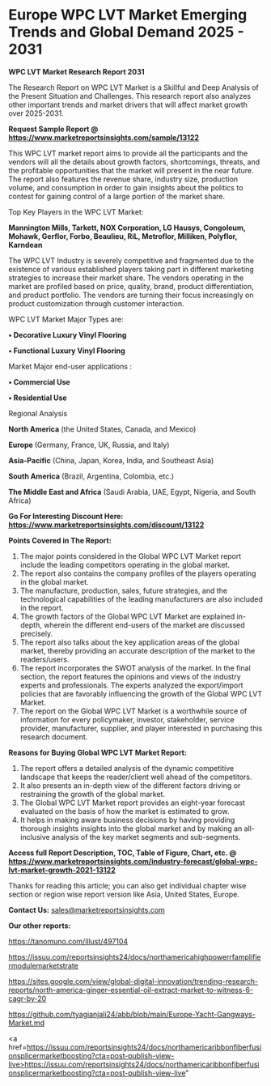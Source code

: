# Europe WPC LVT Market Emerging Trends and Global Demand 2025 - 2031

<strong>WPC LVT Market Research Report 2031</strong>

The Research Report on WPC LVT Market is a Skillful and Deep Analysis of the Present Situation and Challenges. This research report also analyzes other important trends and market drivers that will affect market growth over 2025-2031.

<strong>Request Sample Report @ <a href=https://www.marketreportsinsights.com/sample/13122>https://www.marketreportsinsights.com/sample/13122</a></strong>

This WPC LVT market report aims to provide all the participants and the vendors will all the details about growth factors, shortcomings, threats, and the profitable opportunities that the market will present in the near future. The report also features the revenue share, industry size, production volume, and consumption in order to gain insights about the politics to contest for gaining control of a large portion of the market share.

Top Key Players in the WPC LVT Market:

<strong>Mannington Mills, Tarkett, NOX Corporation, LG Hausys, Congoleum, Mohawk, Gerflor, Forbo, Beaulieu, RiL, Metroflor, Milliken, Polyflor, Karndean</strong>

The WPC LVT Industry is severely competitive and fragmented due to the existence of various established players taking part in different marketing strategies to increase their market share. The vendors operating in the market are profiled based on price, quality, brand, product differentiation, and product portfolio. The vendors are turning their focus increasingly on product customization through customer interaction.

WPC LVT Market Major Types are:

<strong>• Decorative Luxury Vinyl Flooring

• Functional Luxury Vinyl Flooring</strong>

Market Major end-user applications :

<strong>• Commercial Use

• Residential Use</strong>

Regional Analysis

</u><strong><b>North America</b></strong> (the United States, Canada, and Mexico)

<strong><b>Europe </b></strong>(Germany, France, UK, Russia, and Italy)

<strong><b>Asia-Pacific</b></strong> (China, Japan, Korea, India, and Southeast Asia)

<strong><b>South America</b></strong> (Brazil, Argentina, Colombia, etc.)

<strong><b>The Middle East and Africa</b></strong> (Saudi Arabia, UAE, Egypt, Nigeria, and South Africa)

<strong>Go For Interesting Discount Here: <a href=https://www.marketreportsinsights.com/discount/13122>https://www.marketreportsinsights.com/discount/13122</a></strong>

<strong>Points Covered in The Report:</strong>
<ol>
  <li>The major points considered in the Global WPC LVT Market report include the leading competitors operating in the global market.</li>
  <li>The report also contains the company profiles of the players operating in the global market.</li>
  <li>The manufacture, production, sales, future strategies, and the technological capabilities of the leading manufacturers are also included in the report.</li>
  <li>The growth factors of the Global WPC LVT Market are explained in-depth, wherein the different end-users of the market are discussed precisely.</li>
  <li>The report also talks about the key application areas of the global market, thereby providing an accurate description of the market to the readers/users.</li>
  <li>The report incorporates the SWOT analysis of the market. In the final section, the report features the opinions and views of the industry experts and professionals. The experts analyzed the export/import policies that are favorably influencing the growth of the Global WPC LVT Market.</li>
  <li>The report on the Global WPC LVT Market is a worthwhile source of information for every policymaker, investor, stakeholder, service provider, manufacturer, supplier, and player interested in purchasing this research document.</li>
</ol>
<strong>Reasons for Buying Global WPC LVT Market Report:</strong>

<ol>
  <li>The report offers a detailed analysis of the dynamic competitive landscape that keeps the reader/client well ahead of the competitors.</li>
  <li>It also presents an in-depth view of the different factors driving or restraining the growth of the global market.</li>
  <li>The Global WPC LVT Market report provides an eight-year forecast evaluated on the basis of how the market is estimated to grow.</li>
  <li>It helps in making aware business decisions by having providing thorough insights insights into the global market and by making an all-inclusive analysis of the key market segments and sub-segments.</li>
</ol>
<strong>Access full Report Description, TOC, Table of Figure, Chart, etc. @ <a href=https://www.marketreportsinsights.com/industry-forecast/global-wpc-lvt-market-growth-2021-13122>https://www.marketreportsinsights.com/industry-forecast/global-wpc-lvt-market-growth-2021-13122</a></strong>


Thanks for reading this article; you can also get individual chapter wise section or region wise report version like Asia, United States, Europe.

<strong>Contact Us:</strong>
sales@marketreportsinsights.com

<strong>Our other reports:</strong>

<a href=https://tanomuno.com/illust/497104>https://tanomuno.com/illust/497104</a>

<a href=https://issuu.com/reportsinsights24/docs/northamericahighpowerrfamplifiermodulemarketstrate>https://issuu.com/reportsinsights24/docs/northamericahighpowerrfamplifiermodulemarketstrate</a>

<a href=https://sites.google.com/view/global-digital-innovation/trending-research-reports/north-america-ginger-essential-oil-extract-market-to-witness-6-cagr-by-20>https://sites.google.com/view/global-digital-innovation/trending-research-reports/north-america-ginger-essential-oil-extract-market-to-witness-6-cagr-by-20</a>

<a href=https://github.com/tyagianjali24/abb/blob/main/Europe-Yacht-Gangways-Market.md>https://github.com/tyagianjali24/abb/blob/main/Europe-Yacht-Gangways-Market.md</a>

<a href=https://issuu.com/reportsinsights24/docs/northamericaribbonfiberfusionsplicermarketboosting?cta=post-publish-view-live>https://issuu.com/reportsinsights24/docs/northamericaribbonfiberfusionsplicermarketboosting?cta=post-publish-view-live</a>"
